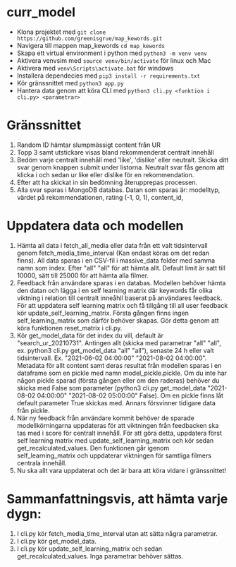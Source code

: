 # curr_model

- Klona projektet med `git clone https://github.com/greenisgrue/map_kewords.git`
- Navigera till mappen map_kewords `cd map_kewords`
- Skapa ett virtual environment i python med `python3 -m venv venv`
- Aktivera venvsim med `source venv/bin/activate` för linux och Mac
- Aktivera med `venv\Scripts\activate.bat` för windows
- Installera dependecies med `pip3 install -r requirements.txt`
- Kör gränssnittet med `python3 app.py`
- Hantera data genom att köra CLI med `python3 cli.py <funktion i cli.py> <parametrar>`

# Gränssnittet
 1. Random ID hämtar slumpmässigt content från UR
 2. Topp 3 samt utstickare visas bland rekommenderat centralt innehåll
 3. Bedöm varje centralt innehåll med 'like', 'dislike' eller neutralt. Skicka ditt svar genom knappen submit under listorna. Neutralt svar fås genom att klicka i och sedan ur like eller dislike för en rekommendation.
4. Efter att ha skickat in sin bedömning återupprepas processen.
5. Alla svar sparas i MongoDB databas. Datan som sparas är: modelltyp, värdet på rekommendationen, rating (-1, 0, 1), content_id, 


# Uppdatera data och modellen
1. Hämta all data i fetch_all_media eller data från ett valt tidsintervall genom fetch_media_time_interval (Kan endast köras om det redan finns). All data sparas i en CSV-fil i massive_data folder med samma namn som index. Efter "all" "all" för att hämta allt. Default limit är satt till 10000, sätt till 25000 för att hämta alla filmer. 
2. Feedback från användare sparas i en databas. Modellen behöver hämta den datan och lägga i en self learning matrix där keywords får olika viktning i relation till centralt inneåhll baserat på användares feedback. För att uppdatera self learning matrix och få tillgång till all user feedback kör update_self_learning_matrix. Första gången finns ingen self_learning_matrix som därför behöver skapas. Gör detta genom att köra funktionen reset_matrix i cli.py. 
3. Kör get_model_data för det index du vill, default är "search_ur_20210731". Antingen allt (skicka med parametrar "all" "all", ex. python3 cli.py get_model_data "all" "all"), senaste 24 h eller valt tidsintervall. Ex. "2021-06-02 04:00:00" "2021-08-02 04:00:00". Metadata för allt content samt deras resultat från modellen sparas i en dataframe som en pickle med namn model_pickle.pickle. Om du inte har någon pickle sparad (första gången eller om den raderas) behöver du skicka med False som parameter (python3 cli.py get_model_data "2021-08-02 04:00:00" "2021-08-02 05:00:00" False). Om en pickle finns låt default parameter True skickas med. Annars försvinner tidigare data från pickle. 
4. När ny feedback från användare kommit behöver de sparade modellkörningarna uppdateras för att viktningen från feedbacken ska tas med i score för centralt innehåll. För att göra detta, uppdatera först self learning matrix med update_self_learning_matrix och kör sedan get_recalculated_values. Den funktionen går igenom self_learning_matrix och uppdaterar viktningen för samtliga filmers centrala innehåll. 
5. Nu ska allt vara uppdaterat och det är bara att köra vidare i gränssnittet!

# Sammanfattningsvis, att hämta varje dygn:
1. I cli.py kör fetch_media_time_interval utan att sätta några parametrar.
2. I cli.py kör get_model_data. 
3. I cli.py kör update_self_learning_matrix och sedan get_recalculated_values. Inga parametrar behöver sättas.



